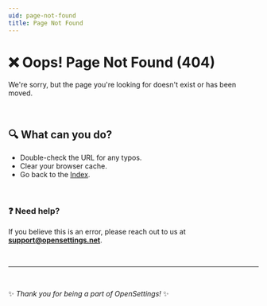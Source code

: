 ```yaml
---
uid: page-not-found
title: Page Not Found
---
```


# ❌ Oops! Page Not Found (404)

We're sorry, but the page you're looking for doesn't exist or has been moved.

<br />

## 🔍 What can you do?

- Double-check the URL for any typos.  
- Clear your browser cache.
- Go back to the [Index](index.md).  

<br />

### ❓ Need help?  

If you believe this is an error, please reach out to us at **[support@opensettings.net](mailto:support@opensettings.net)**.  

<br />

---

<br />

✨ *Thank you for being a part of OpenSettings!* ✨